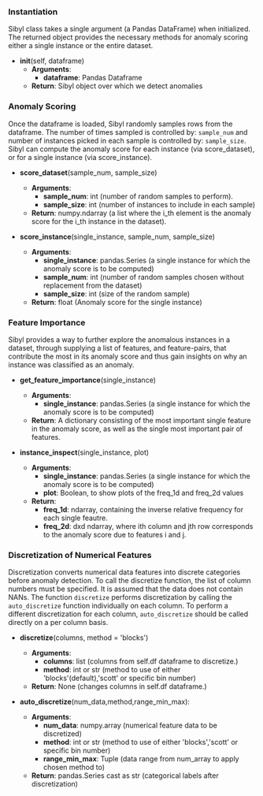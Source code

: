 ### Instantiation

Sibyl class takes a single argument (a Pandas DataFrame) when initialized.  The returned object provides the necessary methods for anomaly scoring either a single instance or the entire dataset.

- __init__(self, dataframe)
    - __Arguments__:
        - __dataframe__: Pandas Dataframe
    - __Return__: Sibyl object over which we detect anomalies

### Anomaly Scoring
Once the dataframe is loaded, Sibyl randomly samples rows from the dataframe. The number of times sampled is controlled by: `sample_num` and number of instances picked in each sample is controlled by: `sample_size`. Sibyl can compute the anomaly score for each instance (via score_dataset), or for a single instance (via score_instance).

- __score_dataset__(sample_num, sample_size)
    - __Arguments__:
        - __sample_num__: int (number of random samples to perform).
        - __sample_size__: int (number of instances to include in each sample)
    - __Return__: numpy.ndarray (a list where the i_th element is the anomaly score for the i_th instance in the dataset).

- __score_instance__(single_instance, sample_num, sample_size)
    - __Arguments__:
        - __single_instance__: pandas.Series (a single instance for which the anomaly score is to be computed)
        - __sample_num__: int (number of random samples chosen without replacement from the dataset)
        - __sample_size__: int (size of the random sample)
    - __Return__: float (Anomaly score for the single instance)

### Feature Importance

Sibyl provides a way to further explore the anomalous instances in a dataset, through supplying a list of features, and feature-pairs, that contribute the most in its anomaly score and thus gain insights on why an instance was classified as an anomaly.

- __get_feature_importance__(single_instance)
    - __Arguments__:
        - __single_instance__: pandas.Series (a single instance for which the anomaly score is to be computed)
    - __Return__: A dictionary consisting of the most important single feature in the anomaly score, as well as the single most important pair of features.

- __instance_inspect__(single_instance, plot)
    - __Arguments__:
        - __single_instance__: pandas.Series (a single instance for which the anomaly score is to be computed)
        - __plot__: Boolean, to show plots of the freq_1d and freq_2d values
    - __Return__:
        - __freq_1d__: ndarray, containing the inverse relative frequency for each single feautre.
        - __freq_2d__: dxd ndarray, where ith column and jth row corresponds to the anomaly score due to features i and j.

### Discretization of Numerical Features

Discretization converts numerical data features into discrete categories before anomaly detection. To call the discretize function,  the list of column numbers must be specified. It is assumed that the data does not contain NANs.  The function `discretize` performs discretization by calling the `auto_discretize` function individually on each column. To perform a different discretization for each column, `auto_discretize` should be called directly on a per column basis.

- __discretize__(columns, method = 'blocks')        
    - __Arguments__: 
        - __columns__: list (columns from self.df dataframe to discretize.)
        - __method__: int or str (method to use of either 'blocks'(default),'scott' or specific bin number)
    - __Return__: None (changes columns in self.df dataframe.)  

- __auto_discretize__(num_data,method,range_min_max):
    - __Arguments__:
        - __num_data__: numpy.array (numerical feature data to be discretized)
        - __method__: int or str (method to use of either 'blocks','scott' or specific bin number)
        - __range_min_max__: Tuple (data range from num_array to apply chosen method to)
    - __Return__: pandas.Series cast as str (categorical labels after discretization)


                


